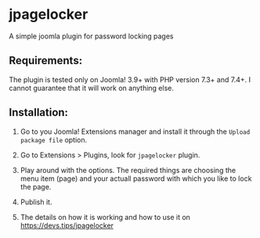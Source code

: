 # jpagelocker
A simple joomla plugin for password locking pages

Requirements:
-------------
The plugin is tested only on Joomla! 3.9+ with PHP version 7.3+ and 7.4+. I cannot guarantee that it will work on anything else.

Installation:
-------------

1. Go to you Joomla! Extensions manager and install it through the `Upload package file` option.

2. Go to Extensions > Plugins, look for `jpagelocker` plugin.
    
3. Play around with the options. The required things are choosing the menu item (page) and your actuall password with which you like to lock the page.

4. Publish it.

5. The details on how it is working and how to use it on https://devs.tips/jpagelocker
